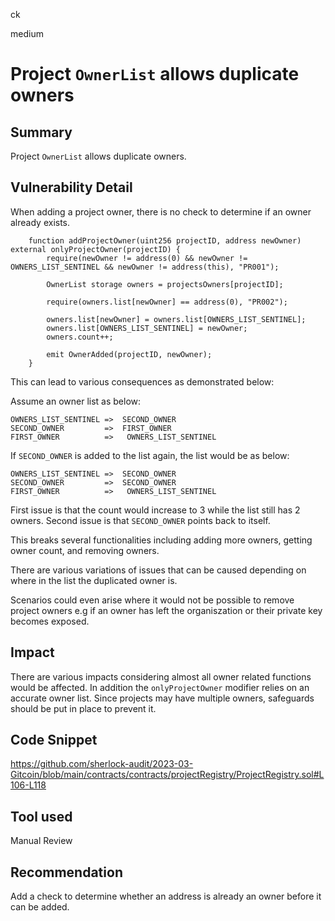 ck

medium

# Project  `OwnerList` allows duplicate owners

## Summary

Project  `OwnerList` allows duplicate owners.

## Vulnerability Detail

When adding a project owner, there is no check to determine if an owner already exists.

```solidity
    function addProjectOwner(uint256 projectID, address newOwner) external onlyProjectOwner(projectID) {
        require(newOwner != address(0) && newOwner != OWNERS_LIST_SENTINEL && newOwner != address(this), "PR001");

        OwnerList storage owners = projectsOwners[projectID];

        require(owners.list[newOwner] == address(0), "PR002");

        owners.list[newOwner] = owners.list[OWNERS_LIST_SENTINEL];
        owners.list[OWNERS_LIST_SENTINEL] = newOwner;
        owners.count++;

        emit OwnerAdded(projectID, newOwner);
    }
```

This can lead to various consequences as demonstrated below:

Assume an owner list as below:

```solidity
OWNERS_LIST_SENTINEL =>  SECOND_OWNER
SECOND_OWNER         =>  FIRST_OWNER
FIRST_OWNER          =>   OWNERS_LIST_SENTINEL
```

If `SECOND_OWNER` is added to the list again, the list would be as below:

```solidity
OWNERS_LIST_SENTINEL =>  SECOND_OWNER
SECOND_OWNER         =>  SECOND_OWNER
FIRST_OWNER          =>   OWNERS_LIST_SENTINEL
```

First issue is that the count would increase to 3 while the list still has 2 owners.
Second issue is that `SECOND_OWNER` points back to itself.

This breaks several functionalities including adding more owners, getting owner count, and removing owners.

There are various variations of issues that can be caused depending on where in the list the duplicated owner is.

Scenarios could even arise where it would not be possible to remove project owners e.g if an owner has left the organiszation or their private key becomes exposed.

## Impact

There are various impacts considering almost all owner related functions would be affected. In addition the `onlyProjectOwner` modifier relies on an accurate owner list. Since projects may have multiple owners, safeguards should be put in place to prevent it.

## Code Snippet

https://github.com/sherlock-audit/2023-03-Gitcoin/blob/main/contracts/contracts/projectRegistry/ProjectRegistry.sol#L106-L118

## Tool used

Manual Review

## Recommendation

Add a check to determine whether an address is already an owner before it can be added.